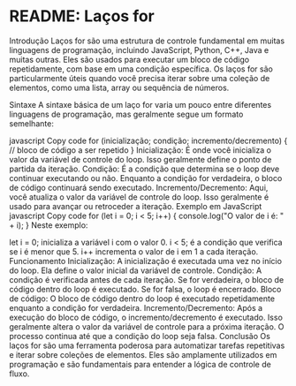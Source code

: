 # README: Laços for

Introdução
Laços for são uma estrutura de controle fundamental em muitas linguagens de programação, incluindo JavaScript, Python, C++, Java e muitas outras. Eles são usados para executar um bloco de código repetidamente, com base em uma condição específica. Os laços for são particularmente úteis quando você precisa iterar sobre uma coleção de elementos, como uma lista, array ou sequência de números.

Sintaxe
A sintaxe básica de um laço for varia um pouco entre diferentes linguagens de programação, mas geralmente segue um formato semelhante:

javascript
Copy code
for (inicialização; condição; incremento/decremento) {
  // bloco de código a ser repetido
}
Inicialização: É onde você inicializa o valor da variável de controle do loop. Isso geralmente define o ponto de partida da iteração.
Condição: É a condição que determina se o loop deve continuar executando ou não. Enquanto a condição for verdadeira, o bloco de código continuará sendo executado.
Incremento/Decremento: Aqui, você atualiza o valor da variável de controle do loop. Isso geralmente é usado para avançar ou retroceder a iteração.
Exemplo em JavaScript
javascript
Copy code
for (let i = 0; i < 5; i++) {
  console.log("O valor de i é: " + i);
}
Neste exemplo:

let i = 0; inicializa a variável i com o valor 0.
i < 5; é a condição que verifica se i é menor que 5.
i++ incrementa o valor de i em 1 a cada iteração.
Funcionamento
Inicialização: A inicialização é executada uma vez no início do loop. Ela define o valor inicial da variável de controle.
Condição: A condição é verificada antes de cada iteração. Se for verdadeira, o bloco de código dentro do loop é executado. Se for falsa, o loop é encerrado.
Bloco de código: O bloco de código dentro do loop é executado repetidamente enquanto a condição for verdadeira.
Incremento/Decremento: Após a execução do bloco de código, o incremento/decremento é executado. Isso geralmente altera o valor da variável de controle para a próxima iteração.
O processo continua até que a condição do loop seja falsa.
Conclusão
Os laços for são uma ferramenta poderosa para automatizar tarefas repetitivas e iterar sobre coleções de elementos. Eles são amplamente utilizados em programação e são fundamentais para entender a lógica de controle de fluxo.